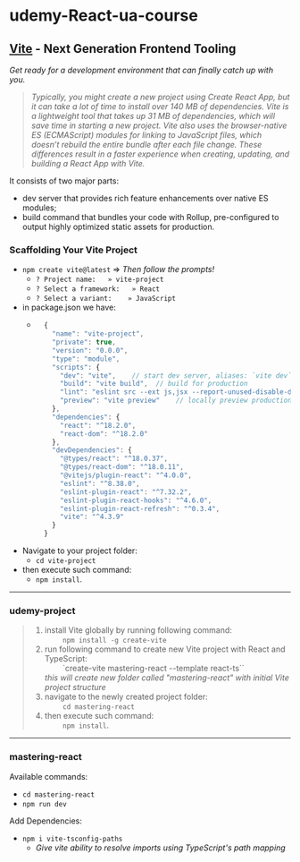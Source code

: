 # udemy-React-ua-course

## [Vite](https://vitejs.dev/) - Next Generation Frontend Tooling
_Get ready for a development environment that can finally catch up with you._

> _Typically, you might create a new project using Create React App, but it can take a lot of time to install over 140 MB of dependencies. Vite is a lightweight tool that takes up 31 MB of dependencies, which will save time in starting a new project. Vite also uses the browser-native ES (ECMAScript) modules for linking to JavaScript files, which doesn’t rebuild the entire bundle after each file change. These differences result in a faster experience when creating, updating, and building a React App with Vite._

It consists of two major parts:
* dev server that provides rich feature enhancements over native ES modules;
* build command that bundles your code with Rollup, pre-configured to output highly optimized static assets for production.

### Scaffolding Your Vite Project
  * `npm create vite@latest` => _Then follow the prompts!_
     - `? Project name:   » vite-project`
     - `? Select a framework:   » React`
     - `? Select a variant:    » JavaScript`
  * in package.json we have:
    - ```javascript
        {
          "name": "vite-project",
          "private": true,
          "version": "0.0.0",
          "type": "module",
          "scripts": {
            "dev": "vite",    // start dev server, aliases: `vite dev`, `vite serve`
            "build": "vite build",  // build for production
            "lint": "eslint src --ext js,jsx --report-unused-disable-directives --max-warnings 0",
            "preview": "vite preview"    // locally preview production build
          },
          "dependencies": {
            "react": "^18.2.0",
            "react-dom": "^18.2.0"
          },
          "devDependencies": {
            "@types/react": "^18.0.37",
            "@types/react-dom": "^18.0.11",
            "@vitejs/plugin-react": "^4.0.0",
            "eslint": "^8.38.0",
            "eslint-plugin-react": "^7.32.2",
            "eslint-plugin-react-hooks": "^4.6.0",
            "eslint-plugin-react-refresh": "^0.3.4",
            "vite": "^4.3.9"
          }
        }
      ```
  * Navigate to your project folder:
    - ``cd vite-project``
  * then execute such command:
    - ``npm install``.

- - -

### udemy-project
> 1. install Vite globally by running following command:\
>  &emsp; &emsp;``npm install -g create-vite``
> 2. run following command to create new Vite project with React and TypeScript:\
>  &emsp; &emsp;`create-vite mastering-react --template react-ts``\
>  _this  will create new folder called "mastering-react" with initial Vite project structure_
> 3. navigate to the newly created project folder:\
>  &emsp; &emsp;``cd mastering-react``
> 4. then execute such command:\
>   &emsp; &emsp;``npm install``.

- - -

### mastering-react

Available commands:
  * ``cd mastering-react``
  * ``npm run dev``

Add Dependencies:
  + ``npm i vite-tsconfig-paths``
    - _Give vite ability to resolve imports using TypeScript's path mapping_

